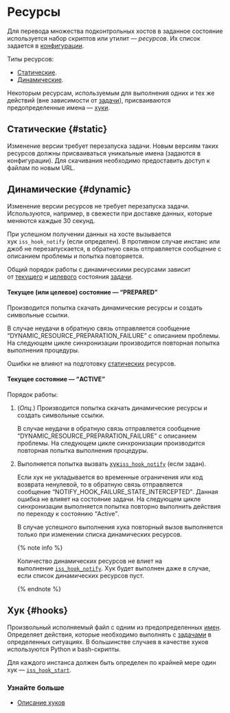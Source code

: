 # Ресурсы

Для перевода множества подконтрольных хостов в заданное состояние используется набор скриптов или утилит — _ресурсов_. Их список задается в [конфигурации](configuration.md).

Типы ресурсов:

- [Статические](#static).
- [Динамические](#dynamic).

Некоторым ресурсам, используемым для выполнения одних и тех же действий (вне зависимости от [задачи](tasks.md)), присваиваются предопределенные имена — [хуки](#hooks).

## Статические {#static}

Изменение версии требует перезапуска задачи. Новым версиям таких ресурсов должны присваиваться уникальные имена (задаются в конфигурации). Для скачивания необходимо предоставить доступ к файлам по новым URL.

## Динамические {#dynamic}

Изменение версии ресурсов не требует перезапуска задачи. Используются, например, в свежести при доставке данных, которые меняются каждые 30 секунд.

При успешном получении данных на хосте вызывается хук `iss_hook_notify` (если определен). В противном случае инстанс или джоб не перезапускается, в обратную связь отправляется сообщение с описанием проблемы и попытка повторяется.

Общий порядок работы с динамическими ресурсами зависит от [текущего](../term.md#current-status) и [целевого](../term.md#goal-state) состояния [задачи](tasks.md).

#### Текущее (или целевое) состояние — <q>PREPARED</q>

Производится попытка скачать динамические ресурсы и создать символьные ссылки.

В случае неудачи в обратную связь отправляется сообщение <q>DYNAMIC_RESOURCE_PREPARATION_FAILURE</q> c описанием проблемы. На следующем цикле синхронизации производится повторная попытка выполнения процедуры.

Ошибки не влияют на подготовку [статических](#static) ресурсов.

#### Текущее состояние — <q>ACTIVE</q>

Порядок работы:

1. (_Опц._) Производится попытка скачать динамические ресурсы и создать символьные ссылки.

    В случае неудачи в обратную связь отправляется сообщение <q>DYNAMIC_RESOURCE_PREPARATION_FAILURE</q> c описанием проблемы. На следующем цикле синхронизации производится повторная попытка выполнения процедуры.
    
1. Выполняется попытка вызвать [хук](../hooks.md)[`iss_hook_notify`](../hooks.md#iss-hook-notify) (если задан).
    
    Если хук не укладывается во временные ограничения или код возврата ненулевой, то в обратную связь отправляется сообщение <q>NOTIFY_HOOK_FAILURE_STATE_INTERCEPTED</q>. Данная ошибка не влияет на состояние задачи. На следующем цикле синхронизации выполняется попытка повторно выполнить действия по переходу к состоянию <q>Active</q>.
    
    В случае успешного выполнения хука повторный вызов выполняется только при изменении списка динамических ресурсов.
    
    {% note info %}
    
    Количество динамических ресурсов не влиет на выполнение [`iss_hook_notify`](../hooks.md#iss-hook-notify). Хук будет выполнен даже в случае, если список динамических ресурсов пуст.
    
    {% endnote %}

## Хук {#hooks}

Произвольный исполняемый файл с одним из предопределенных [имен](../hooks.md). Определяет действия, которые необходимо выполнять с [задачами](tasks.md) в определенных ситуациях. В большинстве случаев в качестве хуков используются Python и bash-скрипты.

Для каждого инстанса должен быть определен по крайней мере один хук — [`iss_hook_start`](../hooks.md#iss-hook-start).

### Узнайте больше

* [Описание хуков](../hooks.md)
